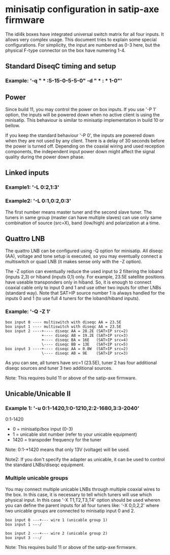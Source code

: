 minisatip configuration in satip-axe firmware
=============================================

The idl4k boxes have integrated universal switch matrix for all four inputs.
It allows very complex usage. This document tries to explain some special
configurations. For simplicity, the input are numbered as 0-3 here, but
the physical F-type connector on the box have numering 1-4.


Standard DiseqC timing and setup
--------------------------------

### Example: '-q " * :5-15-0-5-5-0" -d " * : * 1-0"'


Power
-----

Since build 11, you may control the power on box inputs. If you
use '-P 1' option, the inputs will be powered down when no active
client is using the minisatip. This behaviour is similar to minisatip
implementation in build 10 or bellow.

If you keep the standard behaviour '-P 0', the inputs are powered down
when they are not used by any client. There is a delay of 30 seconds
before the power is turned off. Depending on the coaxial wiring and
used reception components, the independent input power down might
affect the signal quality during the power down phase.


Linked inputs
-------------

### Example1: '-L 0:2,1:3'
### Example2: '-L 0:1,0:2,0:3'

The first number means master tuner and the second slave tuner.
The tuners in same group (master can have multiple slaves) can
use only same combination of source (src=X), band (low/high)
and polarization at a time.


Quattro LNB
------------

The quattro LNB can be configured using -Q option for minisatip. All
diseqc (AA), voltage and tone setup is executed, so you may eventually
connect a multiswitch or quad LNB (it makes sense only with
the -Z option).

The -Z option can eventually reduce the used input to 2 filtering the
loband (inputs 2,3) or hiband (inputs 0,1) only. For example, 23.5E
satellite positions have useable transponders only in hiband. So, it is
enough to connect coaxial cable only to input 0 and 1 and use other
two inputs for other LNBs (standard way). Note that SAT>IP source number 1
is always handled for the inputs 0 and 1 (to use full 4 tuners for the
loband/hiband inputs).

### Example: '-Q -Z 1'

    box input 0 ---- multiswitch with diseqc AA = 23.5E
    box input 1 ---- multiswitch with diseqc AA = 23.5E
    box input 2 ----+---- diseqc AA = 28.2E (SAT>IP src=2)
                    +---- diseqc AB = 19.2E (SAT>IP src=3)
                    +---- diseqc BA = 16E   (SAT>IP src=4)
                    \---- diseqc BB = 13E   (SAT<IP src=5)
    box input 3 ----+---- diseqc AA = 0.8W  (SAT>IP src=2)
                    \---- diseqc AB = 9E    (SAT>IP src=3)

As you can see, all tuners have src=1 (23.5E), tuner 2 has four
additional diseqc sources and tuner 3 two additional sources.

Note: This requires build 11 or above of the satip-axe firmware.


Unicable/Unicable II
--------------------


### Example 1: '-u 0:1-1420,1:0-1210,2:2-1680,3:3-2040'

0:1-1420

  - 0 = minisatip/box input (0-3)
  - 1 = unicable slot number (refer to your unicable equipment)
  - 1420 = transpoder frequency for the tuner

Note: 0:1-*1420 means that only 13V (voltage) will be used.

Note2: If you don't specify the adapter as unicable, it can be used to
control the standard LNBs/diseqc equipment.


### Multiple unicable groups

You may connect multiple unicable LNBs through multiple coaxial
wires to the box. In this case, it is necessary to tell which tuners
will use which physical input. In this case '-X T1,T2,T3,T4' option
should be used wheren you can define the parent inputs for all four
tuners like: '-X 0,0,2,2' where two unicable groups are connected
to minisatip input 0 and 2.

    box input 0 ---+--- wire 1 (unicable group 1)
    box input 1 ---/

    box input 2 ---+--- wire 2 (unicable group 2)
    box input 3 ---/

Note: This requires build 11 or above of the satip-axe firmware.
